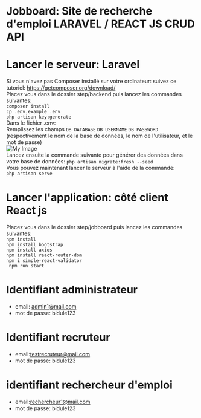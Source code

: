 # Jobboard: Site de recherche d'emploi LARAVEL / REACT JS CRUD API


# Lancer le serveur: Laravel
Si vous n'avez pas Composer installé sur votre ordinateur: suivez ce tutoriel: https://getcomposer.org/download/    
Placez vous dans le dossier step/backend puis lancez les commandes suivantes:  
```composer install```  
```cp .env.example .env```  
```php artisan key:generate ```  
Dans le fichier .env:   
Remplissez les champs ```DB_DATABASE``` ```DB_USERNAME``` ```DB_PASSWORD```  
(respectivement le nom de la base de données, le nom de l'utilisateur, et le mot de passe)  
![My Image](readme/env.png)  
Lancez ensuite la commande suivante pour générer des données dans votre base de données: ```php artisan migrate:fresh --seed```  
Vous pouvez maintenant lancer le serveur à l'aide de la commande:  
```php artisan serve```

# Lancer l'application: côté client React js
Placez vous dans le dossier step/jobboard puis lancez les commandes suivantes:  
```npm install```  
```npm install bootstrap```  
```npm install axios```  
```npm install react-router-dom```  
```npm i simple-react-validator```  
``` npm run start```  

# Identifiant administrateur
- email: admin1@mail.com
- mot de passe: bidule123


# Identifiant recruteur
- email:testrecruteur@mail.com
- mot de passe: bidule123

# identifiant rechercheur d'emploi
- email:rechercheur1@mail.com
- mot de passe: bidule123
